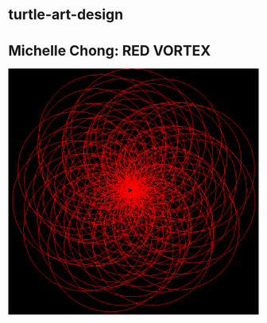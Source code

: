 # turtle-art-design
<h1> Michelle Chong: RED VORTEX </h1>
<img src="https://github.com/michelle278/turtle-art-design/blob/master/Capture.PNG">



